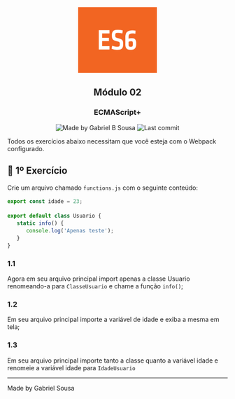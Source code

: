 <div align="center">
   <img src="../../../../../.github/images/es6.png" width="180px" height="150px">   
</div>

<h2 align="center">
  Módulo 02
</h2>

<h3 align="center">
   ECMAScript+
</h3>

<p align="center" >    
  <img alt="Made by Gabriel B Sousa" src="https://img.shields.io/static/v1?label=made%20by&message=Gabriel%20Sousa&color=202024&style=flat-square">  

  <img alt="Last commit" src="https://img.shields.io/github/last-commit/gabrielbudke/starter?color=202024&style=flat-square">
</p>

<p>
   Todos os exercícios abaixo necessitam que você esteja com o Webpack configurado.
</p>

## :pencil: 1º Exercício

Crie um arquivo chamado `functions.js` com o seguinte conteúdo:

```javascript
export const idade = 23;

export default class Usuario {
   static info() {
      console.log('Apenas teste');
   }
}
```
### 1.1

Agora em seu arquivo principal import apenas a classe Usuario renomeando-a para `ClasseUsuario`
e chame a função `info()`;

### 1.2

Em seu arquivo principal importe a variável de idade e exiba a mesma em tela;

### 1.3
Em seu arquivo principal importe tanto a classe quanto a variável idade e renomeie a variável idade
para `IdadeUsuario`

---
Made by Gabriel Sousa